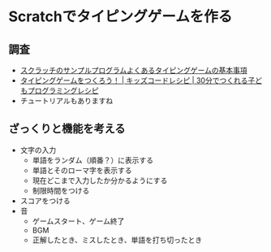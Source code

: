 # Scratchでタイピングゲームを作る

## 調査

- [スクラッチのサンプルプログラムよくあるタイピングゲームの基本事項](https://curiostationokayama.pw/program-school/programing/scratch-typing-1/)
- [タイピングゲームをつくろう！ | キッズコードレシピ | 30分でつくれる子どもプログラミングレシピ](https://kidsc2.org/recipes/75/chapters)
- チュートリアルもありますね

## ざっくりと機能を考える

- 文字の入力
  - 単語をランダム（順番？）に表示する
  - 単語とそのローマ字を表示する
  - 現在どこまで入力したか分かるようにする
  - 制限時間をつける
- スコアをつける
- 音
  - ゲームスタート、ゲーム終了
  - BGM
  - 正解したとき、ミスしたとき、単語を打ち切ったとき


